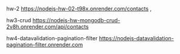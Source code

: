 hw-2
https://nodejs-hw-02-t98x.onrender.com/contacts , 

hw3-crud 
https://nodejs-hw-mongodb-crud-2v8h.onrender.com/api/contacts

hw4-datavalidation-pagination-filter
https://nodejs-datavalidation-pagination-filter.onrender.com
